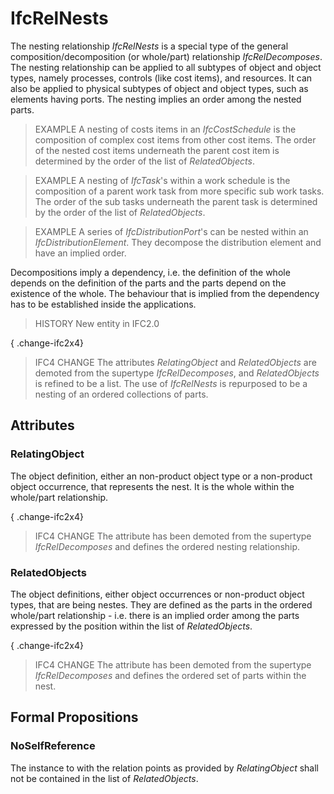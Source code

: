 # IfcRelNests

The nesting relationship _IfcRelNests_ is a special type of the general composition/decomposition (or whole/part) relationship _IfcRelDecomposes_. The nesting relationship can be applied to all subtypes of object and object types, namely processes, controls (like cost items), and resources. It can also be applied to physical subtypes of object and object types, such as elements having ports. The nesting implies an order among the nested parts.

> EXAMPLE  A nesting of costs items in an _IfcCostSchedule_ is the composition of complex cost items from other cost items. The order of the nested cost items underneath the parent cost item is determined by the order of the list of _RelatedObjects_.

> EXAMPLE  A nesting of _IfcTask_'s within a work schedule is the composition of a parent work task from more specific sub work tasks. The order of the sub tasks underneath the parent task is determined by the order of the list of _RelatedObjects_.

> EXAMPLE  A series of _IfcDistributionPort_'s can be nested within an _IfcDistributionElement_. They decompose the distribution element and have an implied order.

Decompositions imply a dependency, i.e. the definition of the whole depends on the definition of the parts and the parts depend on the existence of the whole. The behaviour that is implied from the dependency has to be established inside the applications.

> HISTORY  New entity in IFC2.0

{ .change-ifc2x4}
> IFC4 CHANGE  The attributes _RelatingObject_ and _RelatedObjects_ are demoted from the supertype _IfcRelDecomposes_, and _RelatedObjects_ is refined to be a list. The use of _IfcRelNests_ is repurposed to be a nesting of an ordered collections of parts.

## Attributes

### RelatingObject
The object definition, either an non-product object type or a non-product object occurrence, that represents the nest. It is the whole within the whole/part relationship.

{ .change-ifc2x4}
> IFC4 CHANGE  The attribute has been demoted from the supertype _IfcRelDecomposes_ and defines the ordered nesting relationship.

### RelatedObjects
The object definitions, either object occurrences or non-product object types, that are being nestes. They are defined as the parts in the ordered whole/part relationship -  i.e. there is an implied order among the parts expressed by the position within the list of _RelatedObjects_.

{ .change-ifc2x4}
> IFC4 CHANGE  The attribute has been demoted from the supertype _IfcRelDecomposes_ and defines the ordered set of parts within the nest.

## Formal Propositions

### NoSelfReference
The instance to with the relation points as provided by _RelatingObject_ shall not be contained in the list of _RelatedObjects_.
